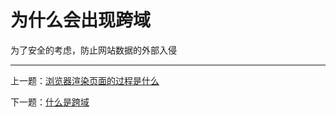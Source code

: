 # 为什么会出现跨域

为了安全的考虑，防止网站数据的外部入侵


---

上一题：[浏览器渲染页面的过程是什么](https://github.com/tolerance-go/keep-learning/blob/master/output/前端/代理/浏览器渲染页面的过程是什么.md)

下一题：[什么是跨域](https://github.com/tolerance-go/keep-learning/blob/master/output/前端/代理/跨域/什么是跨域.md)